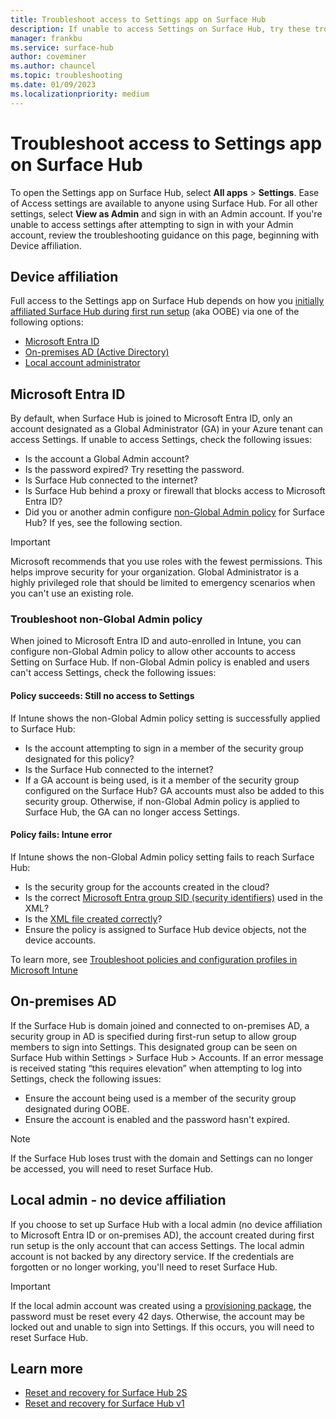 ```yaml
---
title: Troubleshoot access to Settings app on Surface Hub
description: If unable to access Settings on Surface Hub, try these troubleshooting steps.
manager: frankbu
ms.service: surface-hub
author: coveminer
ms.author: chauncel
ms.topic: troubleshooting
ms.date: 01/09/2023
ms.localizationpriority: medium
---
```

# Troubleshoot access to Settings app on Surface Hub

To open the Settings app on Surface Hub, select **All apps** > **Settings**. Ease of Access settings are available to anyone using Surface Hub. For all other settings, select **View as Admin** and sign in with an Admin account. If you're unable to access settings after attempting to sign in with your Admin account, review the troubleshooting guidance on this page, beginning with Device affiliation. 

## Device affiliation

Full access to the Settings app on Surface Hub depends on how you [initially affiliated Surface Hub during first run setup](/surface-hub/prepare-your-environment-for-surface-hub#device-affiliation) (aka OOBE) via one of the following options:

- [Microsoft Entra ID](#azure-active-directory-aad)
- [On-premises AD (Active Directory)](#on-premises-ad)
- [Local account administrator](#local-admin---no-device-affiliation)

<a name='azure-active-directory-aad'></a>

## Microsoft Entra ID

By default, when Surface Hub is joined to Microsoft Entra ID, only an account designated as a Global Administrator (GA) in your Azure tenant can access Settings. If unable to access Settings, check the following issues:

- Is the account a Global Admin account?
- Is the password expired? Try resetting the password.
- Is Surface Hub connected to the internet?
- Is Surface Hub behind a proxy or firewall that blocks access to Microsoft Entra ID?
- Did you or another admin configure [non-Global Admin policy](surface-hub-2s-nonglobal-admin.md) for Surface Hub? If yes, see the following section.

> [!IMPORTANT]
> Microsoft recommends that you use roles with the fewest permissions. This helps improve security for your organization. Global Administrator is a highly privileged role that should be limited to emergency scenarios when you can't use an existing role.

### Troubleshoot non-Global Admin policy

When joined to Microsoft Entra ID and auto-enrolled in Intune, you can configure non-Global Admin policy to allow other accounts to access Setting on Surface Hub. If non-Global Admin policy is enabled and users can't access Settings, check the following issues:

#### Policy succeeds: Still no access to Settings

If Intune shows the non-Global Admin policy setting is successfully applied to Surface Hub:

- Is the account attempting to sign in a member of the security group designated for this policy?
- Is the Surface Hub connected to the internet?
- If a GA account is being used, is it a member of the security group configured on the Surface Hub? GA accounts must also be added to this security group. Otherwise, if non-Global Admin policy is applied to Surface Hub, the GA can no longer access Settings.

#### Policy fails: Intune error

If Intune shows the non-Global Admin policy setting fails to reach Surface Hub:

- Is the security group for the accounts created in the cloud?
- Is the correct [Microsoft Entra group SID (security identifiers)](/surface-hub/surface-hub-2s-nonglobal-admin#obtain-azure-ad-group-sid-using-powershell) used in the XML?
- Is the [XML file created correctly](/surface-hub/surface-hub-2s-nonglobal-admin#create-xml-file-containing-azure-ad-group-sid)?
- Ensure the policy is assigned to Surface Hub device objects, not the device accounts. 

To learn more, see [Troubleshoot policies and configuration profiles in Microsoft Intune](/troubleshoot/mem/intune/device-configuration/troubleshoot-policies-in-microsoft-intune)

## On-premises AD

If the Surface Hub is domain joined and connected to on-premises AD, a security group in AD is specified during first-run setup to allow group members to sign into Settings. This designated group can be seen on Surface Hub within Settings > Surface Hub > Accounts. If an error message is received stating “this requires elevation” when attempting to log into Settings, check the following issues:

- Ensure the account being used is a member of the security group designated during OOBE.
- Ensure the account is enabled and the password hasn't expired.
 
> [!NOTE]
> If the Surface Hub loses trust with the domain and Settings can no longer be accessed, you will need to reset Surface Hub.

## Local admin - no device affiliation

If you choose to set up Surface Hub with a local admin (no device affiliation to Microsoft Entra ID or on-premises AD), the account created during first run setup is the only account that can access Settings. The local admin account is not backed by any directory service. If the credentials are forgotten or no longer working, you'll need to reset Surface Hub.

> [!IMPORTANT]
> If the local admin account was created using a [provisioning package](provisioning-packages-for-surface-hub.md), the password must be reset every 42 days. Otherwise, the account may be locked out and unable to sign into Settings. If this occurs, you will need to reset Surface Hub.

## Learn more

- [Reset and recovery for Surface Hub 2S](surface-hub-recover-reset.md)
- [Reset and recovery for Surface Hub v1](device-reset-surface-hub.md)
